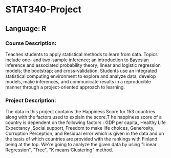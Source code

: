 # STAT340-Project
## Language: R
### Course Description:
Teaches students to apply statistical methods to learn from data. Topics include one- and two-sample inference; an introduction to Bayesian inference and associated probability theory; linear and logistic regression models; the bootstrap; and cross-validation. Students use an integrated statistical computing environment to explore and analyze data, develop models, make inferences, and communicate results in a reproducible manner through a project-oriented approach to learning.

### Project Description:
The data in this project contains the Happiness Score for 153 countries along with the factors used to explain the score.T he happiness score of a country is dependent on the following factors : GDP per capita„ Healthy Life Expectancy ,Social support, Freedom to make life choices, Generosity, Corruption Perception, and Residual error which is given in the data and on the basis of which countries are provided with the rankings with Finland being at the top. We're going to analyze the given data by using "Linear Regression", "Tree", "K means Clustering" method.
